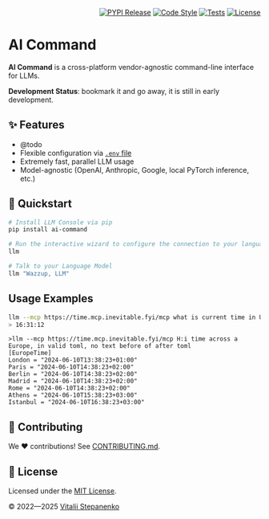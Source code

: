 <p align="right">
<a href="https://pypi.org/project/llm-console/" target="_blank"><img src="https://badge.fury.io/py/llm-console.svg" alt="PYPI Release"></a>
<a href="https://github.com/Nayjest/LLM-Console/actions/workflows/code-style.yml" target="_blank"><img src="https://github.com/Nayjest/LLM-Console/actions/workflows/code-style.yml/badge.svg" alt="Code Style"></a>
<a href="https://github.com/Nayjest/LLM-Console/actions/workflows/tests.yml" target="_blank"><img src="https://github.com/Nayjest/LLM-Console/actions/workflows/tests.yml/badge.svg" alt="Tests"></a>
<a href="https://github.com/Nayjest/LLM-Console/blob/main/LICENSE" target="_blank"><img src="https://img.shields.io/static/v1?label=license&message=MIT&color=d08aff" alt="License"></a>
</p>

# AI Command

**AI Command** is a cross-platform vendor-agnostic command-line interface for LLMs.

**Development Status**: bookmark it and go away, it is still in early development.

## ✨ Features

- @todo
- Flexible configuration via [`.env` file](https://github.com/Nayjest/LLM-Console/blob/main/.env.example)
- Extremely fast, parallel LLM usage
- Model-agnostic (OpenAI, Anthropic, Google, local PyTorch inference, etc.)


## 🚀 Quickstart
```bash
# Install LLM Console via pip
pip install ai-command

# Run the interactive wizard to configure the connection to your language model.
llm

# Talk to your Language Model
llm "Wazzup, LLM"
```

## Usage Examples

```bash
llm --mcp https://time.mcp.inevitable.fyi/mcp what is current time in Ukraine? answer in H:i:s, no additional text
> 16:31:12
```

```
>llm --mcp https://time.mcp.inevitable.fyi/mcp H:i time across a Europe, in valid toml, no text before of after toml
[EuropeTime]
London = "2024-06-10T13:38:23+01:00"
Paris = "2024-06-10T14:38:23+02:00"
Berlin = "2024-06-10T14:38:23+02:00"
Madrid = "2024-06-10T14:38:23+02:00"
Rome = "2024-06-10T14:38:23+02:00"
Athens = "2024-06-10T15:38:23+03:00"
Istanbul = "2024-06-10T16:38:23+03:00"
```

## 🤝 Contributing

We ❤️ contributions! See [CONTRIBUTING.md](CONTRIBUTING.md).

## 📝 License

Licensed under the [MIT License](LICENSE).

© 2022&mdash;2025 [Vitalii Stepanenko](mailto:mail@vitaliy.in)

